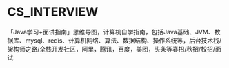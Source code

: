 # CS_INTERVIEW
「Java学习+面试指南」思维导图，计算机自学指南，包括Java基础、JVM、数据库、mysql、redis、计算机网络、算法、数据结构、操作系统等，后台技术栈/架构师之路/全栈开发社区，阿里，腾讯，百度，美团，头条等春招/秋招/校招/面试
